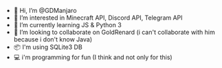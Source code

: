 - 👋 Hi, I’m @GDManjaro
- 👀 I’m interested in Minecraft API, Discord API, Telegram API
- 🌱 I’m currently learning JS & Python 3
- 💞️ I’m looking to collaborate on GoldRenard (i can't collaborate with him because i don't know Java)
- 📦 I'm using SQLite3 DB
- 💻 i'm programming for fun (I think and not only for this)

<!---
GDManjaro/GDManjaro is a ✨ special ✨ repository because its `README.md` (this file) appears on your GitHub profile.
You can click the Preview link to take a look at your changes.
--->
